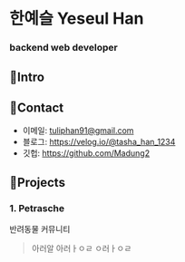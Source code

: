 # 한예슬 Yeseul Han
### backend web developer




## 📌Intro


## 📌Contact

* 이메일: tuliphan91@gmail.com
* 블로그: https://velog.io/@tasha_han_1234
* 깃헙: https://github.com/Madung2

## 📌Projects


### 1. Petrasche
반려동물 커뮤니티
> 아러알
> 아러ㅏㅇㄹ
> ㅇ러ㅏㅇㄹ



